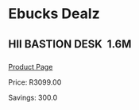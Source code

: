 
# Ebucks Dealz
## HII BASTION DESK  1.6M
[Product Page](https://www.ebucks.com/web/shop/productSelected.do?prodId=1148412964&catId=1130195724)

Price: R3099.00

Savings: 300.0


	